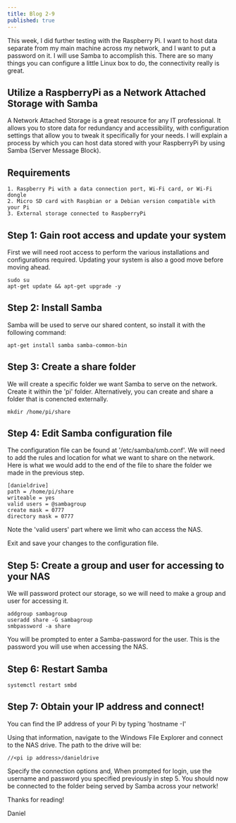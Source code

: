 ```yaml
---
title: Blog 2-9
published: true
---
```


This week, I did further testing with the Raspberry Pi. I want to host data separate from my main machine across my network, and I want to put a password on it. I will use Samba to accomplish this. There are so many things you can configure a little Linux box to do, the connectivity really is great.

## Utilize a RaspberryPi as a Network Attached Storage with Samba

A Network Attached Storage is a great resource for any IT professional. It allows you to store data for redundancy and accessibility, with configuration settings that allow you to tweak it specifically for your needs. I will explain a process by which you can host data stored with your RaspberryPi by using Samba (Server Message Block).

## Requirements

```
1. Raspberry Pi with a data connection port, Wi-Fi card, or Wi-Fi dongle
2. Micro SD card with Raspbian or a Debian version compatible with your Pi
3. External storage connected to RaspberryPi
```

## Step 1: Gain root access and update your system

First we will need root access to perform the various installations and configurations required. Updating your system is also a good move before moving ahead.

```
sudo su
apt-get update && apt-get upgrade -y
```

## Step 2: Install Samba

Samba will be used to serve our shared content, so install it with the following command:

```
apt-get install samba samba-common-bin
```

## Step 3: Create a share folder

We will create a specific folder we want Samba to serve on the network. Create it within the 'pi' folder. Alternatively, you can create and share a folder that is conencted externally.

```
mkdir /home/pi/share
```

## Step 4: Edit Samba configuration file

The configuration file can be found at '/etc/samba/smb.conf'. We will need to add the rules and location for what we want to share on the network. Here is what we would add to the end of the file to share the folder we made in the previous step.

```
[danieldrive]
path = /home/pi/share
writeable = yes
valid users = @sambagroup
create mask = 0777
directory mask = 0777
```

Note the 'valid users' part where we limit who can access the NAS. 

Exit and save your changes to the configuration file.

## Step 5: Create a group and user for accessing to your NAS

We will password protect our storage, so we will need to make a group and user for accessing it.

```
addgroup sambagroup
useradd share -G sambagroup
smbpassword -a share
```

You will be prompted to enter a Samba-password for the user. This is the password you will use when accessing the NAS.

## Step 6: Restart Samba


```
systemctl restart smbd
```

## Step 7: Obtain your IP address and connect!

You can find the IP address of your Pi by typing 'hostname -I'

Using that information, navigate to the Windows File Explorer and connect to the NAS drive. The path to the drive will be:
```
//<pi ip address>/danieldrive
```

Specify the connection options and, When prompted for login, use the username and password you specified previously in step 5. You should now be connected to the folder being served by Samba across your network!

Thanks for reading!

Daniel